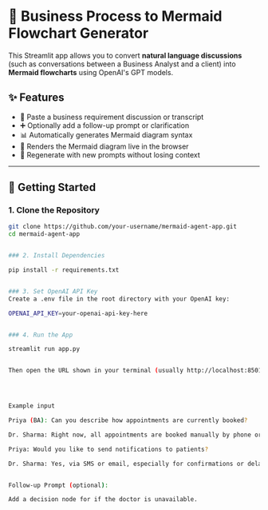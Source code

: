 # 🧠 Business Process to Mermaid Flowchart Generator

This Streamlit app allows you to convert **natural language discussions** (such as conversations between a Business Analyst and a client) into **Mermaid flowcharts** using OpenAI's GPT models.

## ✨ Features

- 📝 Paste a business requirement discussion or transcript
- ➕ Optionally add a follow-up prompt or clarification
- 📊 Automatically generates Mermaid diagram syntax
- 🎨 Renders the Mermaid diagram live in the browser
- 🔁 Regenerate with new prompts without losing context

---

## 🚀 Getting Started

### 1. Clone the Repository

```bash
git clone https://github.com/your-username/mermaid-agent-app.git
cd mermaid-agent-app


### 2. Install Dependencies

pip install -r requirements.txt


### 3. Set OpenAI API Key
Create a .env file in the root directory with your OpenAI key:

OPENAI_API_KEY=your-openai-api-key-here


### 4. Run the App

streamlit run app.py


Then open the URL shown in your terminal (usually http://localhost:8501




Example input

Priya (BA): Can you describe how appointments are currently booked?

Dr. Sharma: Right now, all appointments are booked manually by phone or walk-in...

Priya: Would you like to send notifications to patients?

Dr. Sharma: Yes, via SMS or email, especially for confirmations or delays...


Follow-up Prompt (optional):

Add a decision node for if the doctor is unavailable.
